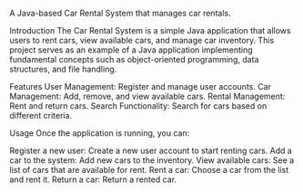 A Java-based Car Rental System that manages car rentals.

Introduction
The Car Rental System is a simple Java application that allows users to rent cars, view available cars, and manage car inventory. This project serves as an example of a Java application implementing fundamental concepts such as object-oriented programming, data structures, and file handling.

Features
User Management: Register and manage user accounts.
Car Management: Add, remove, and view available cars.
Rental Management: Rent and return cars.
Search Functionality: Search for cars based on different criteria.

Usage
Once the application is running, you can:

Register a new user: Create a new user account to start renting cars.
Add a car to the system: Add new cars to the inventory.
View available cars: See a list of cars that are available for rent.
Rent a car: Choose a car from the list and rent it.
Return a car: Return a rented car.
